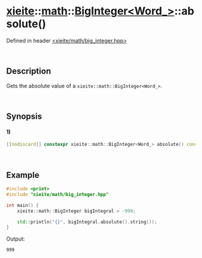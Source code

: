 # [xieite](../../../../../xieite.md)\:\:[math](../../../../../math.md)\:\:[BigInteger<Word_>](../../../big_integer.md)\:\:absolute\(\)
Defined in header [<xieite/math/big_integer.hpp>](../../../../../../include/xieite/math/big_integer.hpp)

&nbsp;

## Description
Gets the absolute value of a `xieite::math::BigInteger<Word_>`.

&nbsp;

## Synopsis
#### 1)
```cpp
[[nodiscard]] constexpr xieite::math::BigInteger<Word_> absolute() const noexcept;
```

&nbsp;

## Example
```cpp
#include <print>
#include "xieite/math/big_integer.hpp"

int main() {
    xieite::math::BigInteger bigIntegral = -999;

    std::println("{}", bigIntegral.absolute().string());
}
```
Output:
```
999
```
